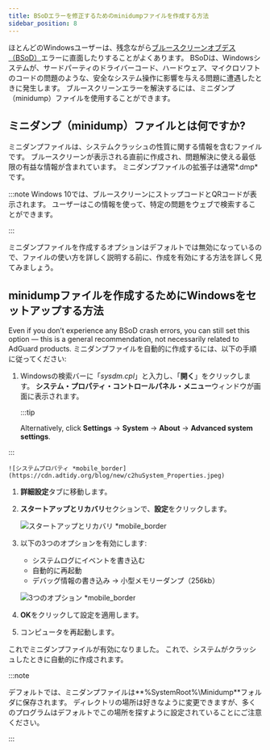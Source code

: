 ```yaml
---
title: BSoDエラーを修正するためのminidumpファイルを作成する方法
sidebar_position: 8
---
```


ほとんどのWindowsユーザーは、残念ながら[ブルースクリーンオブデス（BSoD）](https://en.wikipedia.org/wiki/Blue_screen_of_death)エラーに直面したりすることがよくあります。 BSoDは、Windowsシステムが、サードパーティのドライバーコード、ハードウェア、マイクロソフトのコードの問題のような、安全なシステム操作に影響を与える問題に遭遇したときに発生します。 ブルースクリーンエラーを解決するには、ミニダンプ（minidump）ファイルを使用することができます。

## ミニダンプ（minidump）ファイルとは何ですか?

ミニダンプファイルは、システムクラッシュの性質に関する情報を含むファイルです。 ブルースクリーンが表示される直前に作成され、問題解決に使える最低限の有益な情報が含まれています。 ミニダンプファイルの拡張子は通常*.dmp*です。

:::note
Windows 10では、ブルースクリーンにストップコードとQRコードが表示されます。 ユーザーはこの情報を使って、特定の問題をウェブで検索することができます。

:::

ミニダンプファイルを作成するオプションはデフォルトでは無効になっているので、ファイルの使い方を詳しく説明する前に、作成を有効にする方法を詳しく見てみましょう。

## minidumpファイルを作成するためにWindowsをセットアップする方法

Even if you don’t experience any BSoD crash errors, you can still set this option — this is a general recommendation, not necessarily related to AdGuard products. ミニダンプファイルを自動的に作成するには、以下の手順に従ってください:

 1. Windowsの検索バーに「*sysdm.cpl*」と入力し、「**開く**」をクリックします。 **システム・プロパティ・コントロールパネル・メニュー**ウィンドウが画面に表示されます。

    :::tip

    Alternatively, click **Settings** → **System** → **About** → **Advanced system settings**.


:::

    ![システムプロパティ *mobile_border](https://cdn.adtidy.org/blog/new/c2huSystem_Properties.jpeg)

 1. **詳細設定**タブに移動します。
 1. **スタートアップとリカバリ**セクションで、**設定**をクリックします。

    ![スタートアップとリカバリ *mobile_border](https://cdn.adtidy.org/blog/new/1dmybiStartup_and_Recovery.png)

 1. 以下の3つのオプションを有効にします:

    - システムログにイベントを書き込む
    - 自動的に再起動
    - デバッグ情報の書き込み → 小型メモリーダンプ（256kb）

    ![3つのオプション *mobile_border](https://cdn.adtidy.org/blog/new/nmr4eThree_options.png)

 1. **OK**をクリックして設定を適用します。
 1. コンピュータを再起動します。

これでミニダンプファイルが有効になりました。 これで、システムがクラッシュしたときに自動的に作成されます。

:::note

デフォルトでは、ミニダンプファイルは**%SystemRoot%\Minidump**フォルダに保存されます。 ディレクトリの場所は好きなように変更できますが、多くのプログラムはデフォルトでこの場所を探すように設定されていることにご注意ください。

:::

